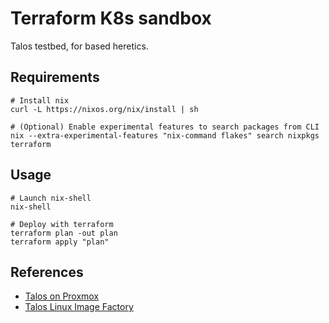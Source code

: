 # Terraform K8s sandbox

Talos testbed, for based heretics.

## Requirements

```shell
# Install nix
curl -L https://nixos.org/nix/install | sh

# (Optional) Enable experimental features to search packages from CLI
nix --extra-experimental-features "nix-command flakes" search nixpkgs terraform
```

## Usage

```shell
# Launch nix-shell
nix-shell

# Deploy with terraform
terraform plan -out plan
terraform apply "plan"
```

## References

* [Talos on Proxmox](https://www.talos.dev/v1.9/talos-guides/install/virtualized-platforms/proxmox/)
* [Talos Linux Image Factory](https://factory.talos.dev)

